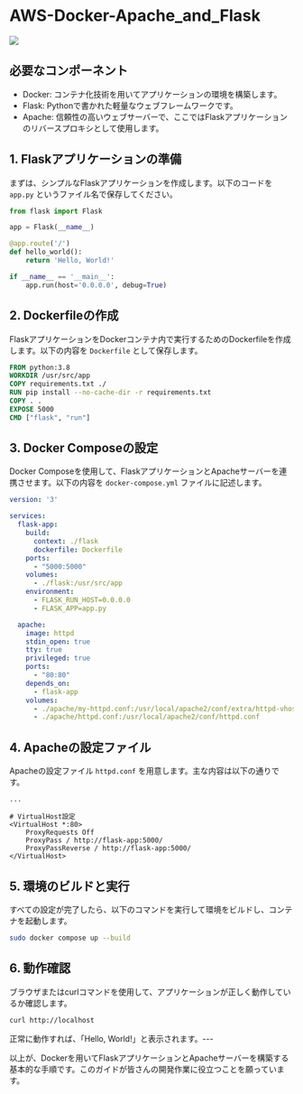 # AWS-Docker-Apache_and_Flask

![](https://private-user-images.githubusercontent.com/108736814/288289725-829bc2b6-95a7-479e-84a6-cd648847dfd1.png?jwt=eyJhbGciOiJIUzI1NiIsInR5cCI6IkpXVCJ9.eyJpc3MiOiJnaXRodWIuY29tIiwiYXVkIjoicmF3LmdpdGh1YnVzZXJjb250ZW50LmNvbSIsImtleSI6ImtleTEiLCJleHAiOjE3MDE4NDA1MDksIm5iZiI6MTcwMTg0MDIwOSwicGF0aCI6Ii8xMDg3MzY4MTQvMjg4Mjg5NzI1LTgyOWJjMmI2LTk1YTctNDc5ZS04NGE2LWNkNjQ4ODQ3ZGZkMS5wbmc_WC1BbXotQWxnb3JpdGhtPUFXUzQtSE1BQy1TSEEyNTYmWC1BbXotQ3JlZGVudGlhbD1BS0lBSVdOSllBWDRDU1ZFSDUzQSUyRjIwMjMxMjA2JTJGdXMtZWFzdC0xJTJGczMlMkZhd3M0X3JlcXVlc3QmWC1BbXotRGF0ZT0yMDIzMTIwNlQwNTIzMjlaJlgtQW16LUV4cGlyZXM9MzAwJlgtQW16LVNpZ25hdHVyZT03MDE1NTI4MmQwZTZmN2EyZDNjMmYwOTI1MzI2Njc2MGYwZTVkYjcwNjZjOTgwOWU1Zjg0ZGI3Y2MzYjljMWIyJlgtQW16LVNpZ25lZEhlYWRlcnM9aG9zdCZhY3Rvcl9pZD0wJmtleV9pZD0wJnJlcG9faWQ9MCJ9.kCmuLxeG-14_V1p_2eu5BM9qriOIye-vDMIwAGUCUFM)



## 必要なコンポーネント
- Docker: コンテナ化技術を用いてアプリケーションの環境を構築します。
- Flask: Pythonで書かれた軽量なウェブフレームワークです。
- Apache: 信頼性の高いウェブサーバーで、ここではFlaskアプリケーションのリバースプロキシとして使用します。

## 1. Flaskアプリケーションの準備

まずは、シンプルなFlaskアプリケーションを作成します。以下のコードを `app.py` というファイル名で保存してください。

```python
from flask import Flask

app = Flask(__name__)

@app.route('/')
def hello_world():
    return 'Hello, World!'

if __name__ == '__main__':
    app.run(host='0.0.0.0', debug=True)
```


## 2. Dockerfileの作成

FlaskアプリケーションをDockerコンテナ内で実行するためのDockerfileを作成します。以下の内容を `Dockerfile` として保存します。

```Dockerfile
FROM python:3.8
WORKDIR /usr/src/app
COPY requirements.txt ./
RUN pip install --no-cache-dir -r requirements.txt
COPY . .
EXPOSE 5000
CMD ["flask", "run"]
```


## 3. Docker Composeの設定

Docker Composeを使用して、FlaskアプリケーションとApacheサーバーを連携させます。以下の内容を `docker-compose.yml` ファイルに記述します。

```yaml
version: '3'

services:
  flask-app:
    build:
      context: ./flask
      dockerfile: Dockerfile
    ports:
      - "5000:5000"
    volumes:
      - ./flask:/usr/src/app
    environment:
      - FLASK_RUN_HOST=0.0.0.0
      - FLASK_APP=app.py

  apache:
    image: httpd
    stdin_open: true
    tty: true
    privileged: true
    ports:
      - "80:80"
    depends_on:
      - flask-app
    volumes:
      - ./apache/my-httpd.conf:/usr/local/apache2/conf/extra/httpd-vhosts.conf
      - ./apache/httpd.conf:/usr/local/apache2/conf/httpd.conf
```


## 4. Apacheの設定ファイル

Apacheの設定ファイル `httpd.conf` を用意します。主な内容は以下の通りです。

```apacheconf
...

# VirtualHost設定
<VirtualHost *:80>
    ProxyRequests Off
    ProxyPass / http://flask-app:5000/
    ProxyPassReverse / http://flask-app:5000/
</VirtualHost>
```


## 5. 環境のビルドと実行

すべての設定が完了したら、以下のコマンドを実行して環境をビルドし、コンテナを起動します。

```bash
sudo docker compose up --build
```


## 6. 動作確認

ブラウザまたはcurlコマンドを使用して、アプリケーションが正しく動作しているか確認します。

```bash
curl http://localhost
```



正常に動作すれば、「Hello, World!」と表示されます。---

以上が、Dockerを用いてFlaskアプリケーションとApacheサーバーを構築する基本的な手順です。このガイドが皆さんの開発作業に役立つことを願っています。
